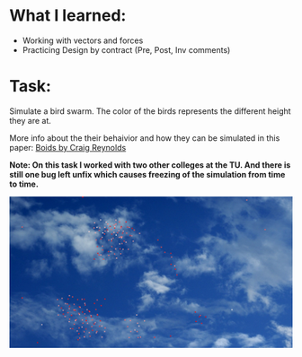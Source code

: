 # What I learned:
* Working with vectors and forces
* Practicing Design by contract (Pre, Post, Inv comments)

# Task:
Simulate a bird swarm. The color of the birds represents the different height they are at.

More info about the their behaivior and how they can be simulated in this paper: [Boids by Craig Reynolds](https://www.red3d.com/cwr/boids/index.html)

**Note: On this task I worked with two other colleges at the TU. And there is still one bug left unfix which causes freezing of the simulation from time to time.**

![](swarm.png)


